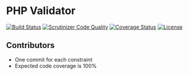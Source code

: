 # PHP Validator

[![Build Status](https://travis-ci.org/weew/php-validator.svg?branch=master)](https://travis-ci.org/weew/php-validator)
[![Scrutinizer Code Quality](https://scrutinizer-ci.com/g/weew/php-validator/badges/quality-score.png?b=master)](https://scrutinizer-ci.com/g/weew/php-validator/?branch=master)
[![Coverage Status](https://coveralls.io/repos/weew/php-validator/badge.svg?branch=master&service=github)](https://coveralls.io/github/weew/php-validator?branch=master)
[![License](https://poser.pugx.org/weew/php-validator/license)](https://packagist.org/packages/weew/php-validator)

## Contributors

- One commit for each constraint
- Expected code coverage is 100%
